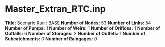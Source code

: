 # Master_Extran_RTC.inp
**Title:** Scenario Run :  BASE
**Number of Nodes:** 53
**Number of Links:** 54
**Number of Pumps:** 1
**Number of Weirs:** 1
**Number of Orifices:** 1
**Number of Outfalls:** 6
**Number of Storages:** 2
**Number of Outlets:** 1
**Number of Subcatchments:** 0
**Number of Raingages:** 0
